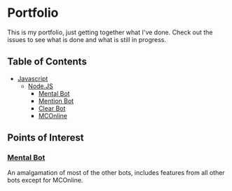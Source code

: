 # Portfolio

This is my portfolio, just getting together what I've done. Check out the issues to see what is done and what is still in progress.

## Table of Contents

- [Javascript](./Javascript/)
  - [Node.JS](./Javascript/Node.JS/)
    - [Mental Bot](./Javascript/Node.JS/Mental%20Bot.md)
    - [Mention Bot](./Javascript/Node.JS/Mention%20Bot.md)
    - [Clear Bot](./Javascript/Node.JS/Clear%20Bot.md)
    - [MCOnline](./Javascript/Node.JS/MCOnline.md)

## Points of Interest

### [Mental Bot](./Javascript/Node.JS/Mental%20Bot.md)

An amalgamation of most of the other bots, includes features from all other bots except for MCOnline.